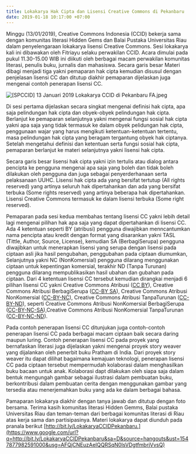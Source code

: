 ```yaml
---
title: Lokakarya Hak Cipta dan Lisensi Creative Commons di Pekanbaru
date: 2019-01-18 10:17:00 +07:00
---
```


Minggu (13/01/2019), Creative Commons Indonesia (CCID) bekerja sama dengan komunitas literasi Hidden Gems dan Balai Pustaka Universitas Riau dalam penyelengaraan lokakarya lisensi Creative Commons. Sesi lokakarya kali ini dibawakan oleh Fitriayu selaku perwakilan CCID. Acara dimulai pada pukul 11.30-15.00 WIB ini diikuti oleh berbagai macam perwakilan komunitas literasi, penulis buku, jurnalis dan mahasiswa. Secara garis besar Materi dibagi menjadi tiga  yakni pemaparan hak cipta kemudian disusul dengan penjelasan lisensi CC dan ditutup  diakhir pemaparan dijelaskan juga mengenai contoh penerapan lisensi CC.

![\[SPCCID\] 13 Januari 2019 Lokakarya CCID di Pekanbaru FA.jpeg](https://manage.siteleaf.com/api/v2/sites/58a15a68c1d6701a51c08017/source/_uploads/\[SPCCID\]%2013%20Januari%202019%20Lokakarya%20CCID%20di%20Pekanbaru%20FA.jpeg?download)


Di sesi pertama dijelaskan secara singkat mengenai definisi hak cipta, apa saja pelindungan hak cipta dan obyek-obyek pelindungan hak cipta. Berlanjut ke pemaparan selanjutnya yakni mengenai fungsi sosial hak cipta yakni apa saja yang tidak termasuk ke dalam obyek pelidungan hak cipta, penggunaan wajar yang harus mengikuti ketentuan-ketentuan tertentu, masa pelindungan hak cipta yang beragam tergantung obyek hak ciptanya. Setelah mengetahui definisi dan ketentuan serta fungsi sosial hak cipta, pemaparan berlanjut ke materi selanjutnya yakni lisensi hak cipta.

Secara garis besar lisensi hak cipta yakni izin tertulis atau dialog antara pencipta ke pengguna mengenai apa saja yang boleh dan tidak boleh dilakukan oleh pengguna dan juga sebagai penyerderhanaan serta pelaksanaan UUHC. Lisensi hak cipta ada yang bersifat tertutup (All rights reserved) yang artinya seluruh hak dipertahankan dan ada yang bersifat terbuka (Some rights reserved) yang artinya beberapa hak dipertahankan. Lisensi Creative Commons termasuk ke dalam lisensi terbuka (Some right reserved).

Pemaparan pada sesi kedua membahas tentang lisensi CC yakni lebih detail lagi mengenai pilihan hak apa saja yang dapat dipertahankan di lisensi CC. Ada 4 ketentuan seperti BY (atribusi) pengguna diwajibkan menncantumkan nama pencipta atau kredit dengan format yang disarankan yakni TASL (Tittle, Author, Source, License), kemudian SA (BerbagiSerupa) pengguna diwajibkan untuk menerapkan lisensi yang serupa dengan lisensi pada ciptaan asli jika hasil pengubahan, penggubahan pada ciptaan diumumkan, Selanjutnya yakni NC (NonKomersial) pengguna dilarang menggunakan ciptaan untuk kepentingan komersial, terakhir ND (Tanpa Turunan) pengguna dilarang mempublikasikan hasil ubahan dan gubahan pada  ciptaan. Dari 4 ketentuan lisensi CC tersebut kemudian dirangkai menjadi 6 pilihan lisensi CC yakni  Creative Commons Atribusi ([CC BY](http://creativecommons.org/licenses/by/4.0/deed.id)), Creative Commons Atribusi BerbagiSerupa ([CC-BY SA](http://creativecommons.org/licenses/by-sa/4.0/deed.id)), Creative Commons Atribusi NonKomersial ([CC-BY-NC](http://creativecommons.org/licenses/by-nc/4.0/deed.id)), Creative Commons Atribusi TanpaTurunan ([CC-BY-ND](http://creativecommons.org/licenses/by-nd/4.0/deed.id)), seperti Creative Commons Atribusi NonKomersial BerbagiSerupa ([CC-BY-NC-SA](http://creativecommons.org/licenses/by-nc-sa/4.0/deed.id)),Creative Commons Atribusi NonKomersial TanpaTurunan ([CC-BY-NC-ND](http://creativecommons.org/licenses/by-nc-nd/4.0/deed.id)). 

Pada contoh penerapan lisensi CC ditunjukan juga contoh-contoh penerapan lisensi CC pada berbagai macam ciptaan baik secara daring maupun luring. Contoh penerapan lisensi CC pada proyek yang bernafaskan literasi juga dijelaskan yakni mengenai proyek  story weaver yang dijalankan oleh penerbit buku Pratham di India. Dari proyek story weaver itu dapat dilihat bagaimana kemajuan teknologi, penerapan lisensi CC pada ciptaan tersebut mempermudah kolaborasi dalam menghasilkan buku bacaan untuk anak. Kolaborasi dapt dilakukan oleh siapa saja dalam bentuk mengungah gambar sebagai ilustrasi dalam pembuatan buku, berkontribusi dalam pembuatan cerita dengan menggunakan gambar yang tersedia atau menerjemahkan buku yang ada ke dalam berbagai bahasa.

Pamaparan lokakarya diakhir dengan tanya  jawab dan ditutup dengan foto bersama. Terima kasih komunitas literasi Hidden Gemms, Balai pustaka Universitas Riau dan teman-teman dari berbagai komunitas literasi di Riau atas kerja sama dan partisipasinya. Materi lokakarya dapat diunduh pada pranala berikut [http://bit.ly/LokakaryaCCIDPekanbaru.](https://www.google.com/url?q=http://bit.ly/LokakaryaCCIDPekanbaru&sa=D&source=hangouts&ust=1547877982591000&usg=AFQjCNEuzAeIQQRSqN0lsVDgtfmbrjVvsQ)